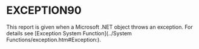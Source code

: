 




<h1 class="heading"><span class="name">EXCEPTION</span><span class="command">90</span></h1>

This report is given  when a Microsoft .NET object throws an exception. For details see [Exception System Function](../System Functions/exception.htm#Exception:).



